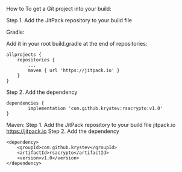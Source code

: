 How to
To get a Git project into your build:

Step 1. Add the JitPack repository to your build file

Gradle:

Add it in your root build.gradle at the end of repositories:

	allprojects {
		repositories {
			...
			maven { url 'https://jitpack.io' }
		}
	}
Step 2. Add the dependency

	dependencies {
	        implementation 'com.github.krystev:rsacrypto:v1.0'
	}

Maven:
Step 1. Add the JitPack repository to your build file
	<repositories>
		<repository>
		    <id>jitpack.io</id>
		    <url>https://jitpack.io</url>
		</repository>
	</repositories>
Step 2. Add the dependency

	<dependency>
	    <groupId>com.github.krystev</groupId>
	    <artifactId>rsacrypto</artifactId>
	    <version>v1.0</version>
	</dependency>
